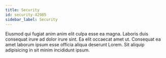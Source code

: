 ```yaml
---
title: Security
id: security-42985
sidebar_label: Security
---
```


Eiusmod qui fugiat anim anim elit culpa esse ea magna. Laboris duis consequat irure ad dolor irure sint. Ea elit occaecat amet ut. Consequat ea amet laborum ipsum esse officia aliqua deserunt Lorem. Sit aliquip adipisicing in sit minim incididunt ipsum.

